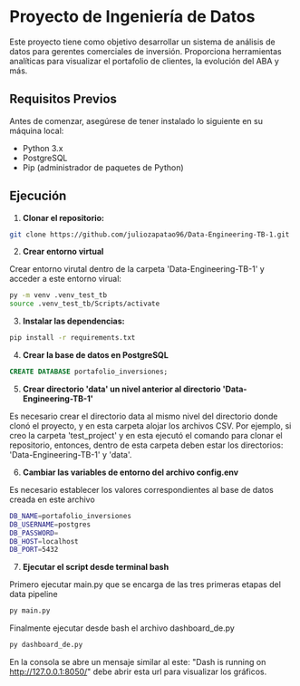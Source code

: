 # Proyecto de Ingeniería de Datos

Este proyecto tiene como objetivo desarrollar un sistema de análisis de datos para gerentes comerciales de inversión. Proporciona herramientas analíticas para visualizar el portafolio de clientes, la evolución del ABA y más.

## Requisitos Previos

Antes de comenzar, asegúrese de tener instalado lo siguiente en su máquina local:

- Python 3.x
- PostgreSQL
- Pip (administrador de paquetes de Python)

## Ejecución

1. **Clonar el repositorio:**

```bash
git clone https://github.com/juliozapatao96/Data-Engineering-TB-1.git
```
2. **Crear entorno virtual**

Crear entorno virutal dentro de la carpeta 'Data-Engineering-TB-1' y acceder a este entorno virual:

```bash
py -m venv .venv_test_tb
source .venv_test_tb/Scripts/activate
```
3. **Instalar las dependencias:**
```bash
pip install -r requirements.txt
```

4. **Crear la base de datos en PostgreSQL**
```sql
CREATE DATABASE portafolio_inversiones;
```
5. **Crear directorio 'data' un nivel anterior al directorio 'Data-Engineering-TB-1'**

Es necesario crear el directorio data al mismo nivel del directorio donde clonó el proyecto, y en esta carpeta alojar los archivos CSV. Por ejemplo, si creo la carpeta 'test_project' y en esta ejecutó el comando para clonar el repositorio, entonces, dentro de esta carpeta deben estar los directorios: 'Data-Engineering-TB-1' y 'data'.

6. **Cambiar las variables de entorno del archivo config.env**

Es necesario establecer los valores correspondientes al base de datos creada en este archivo
```bash
DB_NAME=portafolio_inversiones
DB_USERNAME=postgres
DB_PASSWORD=
DB_HOST=localhost
DB_PORT=5432
```

7. **Ejecutar el script desde terminal bash**

Primero ejecutar main.py que se encarga de las tres primeras etapas del data pipeline

```bash
py main.py
```

Finalmente ejecutar desde bash el archivo dashboard_de.py
```bash
py dashboard_de.py
```

En la consola se abre un mensaje similar al este: "Dash is running on http://127.0.0.1:8050/" debe abrir esta url para visualizar los gráficos.
